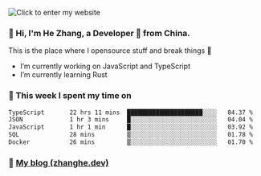 ![Click to enter my website](https://github.com/zhanghecool/zhanghecool/assets/7930156/9a23f1b1-0360-42fa-a5af-91f48dc9cf5f)

### 👋 Hi, I'm He Zhang, a Developer 🚀 from China.

This is the place where I opensource stuff and break things :rofl:

- I’m currently working on JavaScript and TypeScript
- I’m currently learning Rust

### 💪 This week I spent my time on

<!--START_SECTION:waka-->

```txt
TypeScript       22 hrs 11 mins  █████████████████████░░░░   84.37 %
JSON             1 hr 3 mins     █░░░░░░░░░░░░░░░░░░░░░░░░   04.04 %
JavaScript       1 hr 1 min      █░░░░░░░░░░░░░░░░░░░░░░░░   03.92 %
SQL              28 mins         ▒░░░░░░░░░░░░░░░░░░░░░░░░   01.78 %
Docker           26 mins         ▒░░░░░░░░░░░░░░░░░░░░░░░░   01.70 %
```

<!--END_SECTION:waka-->

### 🌈 [My blog (zhanghe.dev)](https://zhanghe.dev) 
